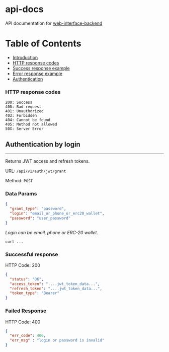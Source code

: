 # api-docs

API documentation for [web-interface-backend](https://github.com/evis-market/web-interface-backend)

Table of Contents
=================

* [Introduction](#introduction)
* [HTTP response codes](#http-response-codes)
* [Success response example](#success-response-example)
* [Error response example](#error-response-example)
* [Authentication](auth.md)


### HTTP response codes
```
200: Success
400: Bad request
401: Unauthorized
403: Forbidden
404: Cannot be found
405: Method not allowed
50X: Server Error
```

## Authentication by login
----
Returns JWT access and refresh tokens.

URL: `/api/v1/auth/jwt/grant`

Method: `POST`

### Data Params
```json
{
  "grant_type": "password",
  "login": "email_or_phone_or_erc20_wallet",
  "password": "user_password"
}
```
*Login can be email, phone or ERC-20 wallet.*

    curl ...

### Successful response

HTTP Code: 200

```json
{
  "status": "OK",
  "access_token": "....jwt_token_data...",
  "refresh_token": "....jwt_token_data...",
  "token_type": "Bearer"
}
```

### Failed Response
HTTP Code: 400

```json
{
  "err_code": 400,
  "err_msg" : "login or password is invalid"
}
```

